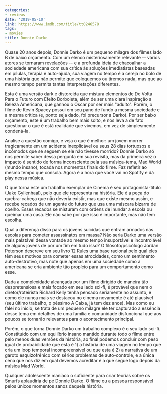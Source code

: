 ```yaml
---
categories:
- reviews
date: '2019-05-10'
link: https://www.imdb.com/title/tt0246578
tags:
- movies
title: Donnie Darko
---
```


Quase 20 anos depois, Donnie Darko é um pequeno milagre dos filmes lado B de baixo orçamento. Com um elenco misteriosamente relevante -- vários atores se tornaram revelações -- e a profunda ideia de chacoalhar a sociedade americana com sua crítica às soluções imediatistas baseadas em pílulas, terapia e auto-ajuda, sua viagem no tempo é a cereja no bolo de uma história que não permite que coloquemos ou tiremos nada, mas que ao mesmo tempo permita tantas interpretações diferentes.

Esta é uma versão dark e distorcida que mistura elementos de De Volta Para o Futuro com Efeito Borboleta, além de ser uma clara inspiração a Beleza Americana, que ganhou o Oscar por ser mais "adulto". Porém, o filme de Kevin Spacey possui em seu pano de fundo a mesma sociedade e a mesma crítica (e, ponto seja dado, foi precursor a Darko). Por ser baixo orçamento, este é um trabalho bem mais solto, e nos leva a de fato questionar o que é está realidade que vivemos, em vez de simplesmente condená-la.

Analise a questão comigo, e veja o que é melhor: um jovem morrer tragicamente em um acidente inexplicável ou seus 28 dias tortuosos e incômodos que se seguem se ele não tivesse morrido? Donnie Darko só nos permite saber dessa pergunta em sua revisita, mas da primeira vez o impacto é sentido de forma inconsciente pela sua música-tema, Mad World (mundo insano), tocada nos momentos finais do filme. Faz refletir ao mesmo tempo que consola. Agora é a hora que você vai no Spotify e dá play nessa música.

O que torna este um trabalho exemplar de Cinema é seu protagonista-título (Jake Gyllenhaal), pelo que ele representa na história. Ele é a peça do quebra-cabeça que não deveria existir, mas que existe mesmo assim, e recebe recados de um agente do futuro que usa uma máscara bizarra de coelho. Esses recados se misturam com ordens de inundar a escola ou queimar uma casa. Ele não sabe por que isso é importante, mas não tem escolha.

Qual a diferença disso para os jovens suicidas que entram armados nas escolas para cometer assassinatos em massa? Não seria Darko uma versão mais palatável dessa vontade ao mesmo tempo insuportável e incontrolável de alguns jovens de por um fim em tudo isso? O filósofo/psicólogo Jordan Peterson descreve em seu livro 12 Rules uma base racional pelo qual eles têm seus motivos para cometer essas atrocidades, como um sentimento auto-destrutivo, mas note que apenas em uma sociedade como a americana se cria ambiente tão propício para um comportamento como esse.

Dada a complexidade alcançada por um filme dirigido de maneira tão despretensiosa e mais focado em seu lado sci-fi, é provável que nem o diretor/roteirista Richard Kelly tenha pensado seriamente no assunto, e como ele nunca mais se destacou no cinema novamente é até plausível (seu último trabalho, o péssimo A Caixa, já tem dez anos). Mas como eu falei no início, se trata de um pequeno milagre ele ter capturado a essência desse tema em detalhes de uma família e comunidade disfuncional que aos poucos se tornarão relevantes para o acontecimento principal.

Porém, o que torna Donnie Darko um trabalho complexo é o seu lado sci-fi. Constituído com um equilíbrio insano mantido durante todo o filme entre pelo menos duas versões da história, ao final podemos concluir com peso igual de probabilidade que esta é 1) a história de uma viagem no tempo que cria um loop temporal incompreensível ou que esta é 2) a narrativa de um garoto esquizofrênico com sérios problemas de auto-controle, e a única cena que nos diz em qual devemos acreditar é a que segue logo depois da música Mad World.

Qualquer adolescente maníaco o suficiente para criar teorias sobre os Smurfs aplaudiria de pé Donnie Darko. O filme ou a pessoa responsável pelos únicos momentos sanos daquela história.